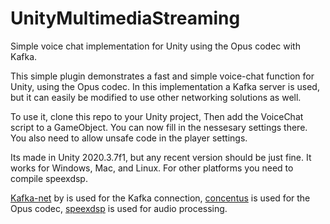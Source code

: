 # UnityMultimediaStreaming

Simple voice chat implementation for Unity using the Opus codec with Kafka.

This simple plugin demonstrates a fast and simple voice-chat function for Unity, using the Opus codec. In this implementation a Kafka server is used, but it can easily be modified to use other networking solutions as well.

To use it, clone this repo to your Unity project, Then add the VoiceChat script to a GameObject. You can now fill in the nessesary settings there.
You also need to allow unsafe code in the player settings.


Its made in Unity 2020.3.7f1, but any recent version should be just fine. It works for Windows, Mac, and Linux. For other platforms you need to compile speexdsp.

[Kafka-net](https://github.com/Jroland/kafka-net) by is used for the Kafka connection, [concentus](https://github.com/lostromb/concentus) is used for the Opus codec, [speexdsp](https://gitlab.xiph.org/xiph/speexdsp) is used for audio processing.
